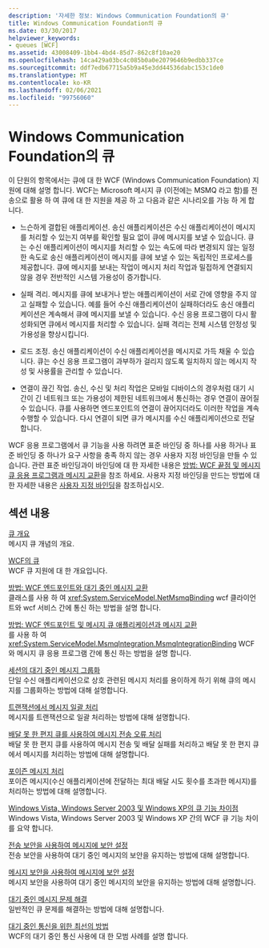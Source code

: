 ```yaml
---
description: '자세한 정보: Windows Communication Foundation의 큐'
title: Windows Communication Foundation의 큐
ms.date: 03/30/2017
helpviewer_keywords:
- queues [WCF]
ms.assetid: 43008409-1bb4-4bd4-85d7-862c8f10ae20
ms.openlocfilehash: 14ca429a03bc4c085b0a0e2079646b9edbb337ce
ms.sourcegitcommit: ddf7edb67715a5b9a45e3dd44536dabc153c1de0
ms.translationtype: MT
ms.contentlocale: ko-KR
ms.lasthandoff: 02/06/2021
ms.locfileid: "99756060"
---
```

# <a name="queues-in-windows-communication-foundation"></a>Windows Communication Foundation의 큐

이 단원의 항목에서는 큐에 대 한 WCF (Windows Communication Foundation) 지원에 대해 설명 합니다. WCF는 Microsoft 메시지 큐 (이전에는 MSMQ 라고 함)를 전송으로 활용 하 여 큐에 대 한 지원을 제공 하 고 다음과 같은 시나리오를 가능 하 게 합니다.  
  
- 느슨하게 결합된 애플리케이션. 송신 애플리케이션은 수신 애플리케이션이 메시지를 처리할 수 있는지 여부를 확인할 필요 없이 큐에 메시지를 보낼 수 있습니다. 큐는 수신 애플리케이션이 메시지를 처리할 수 있는 속도에 따라 변경되지 않는 일정한 속도로 송신 애플리케이션이 메시지를 큐에 보낼 수 있는 독립적인 프로세스를 제공합니다. 큐에 메시지를 보내는 작업이 메시지 처리 작업과 밀접하게 연결되지 않을 경우 전반적인 시스템 가용성이 증가합니다.  
  
- 실패 격리. 메시지를 큐에 보내거나 받는 애플리케이션이 서로 간에 영향을 주지 않고 실패할 수 있습니다. 예를 들어 수신 애플리케이션이 실패하더라도 송신 애플리케이션은 계속해서 큐에 메시지를 보낼 수 있습니다. 수신 응용 프로그램이 다시 활성화되면 큐에서 메시지를 처리할 수 있습니다. 실패 격리는 전체 시스템 안정성 및 가용성을 향상시킵니다.  
  
- 로드 조정. 송신 애플리케이션이 수신 애플리케이션을 메시지로 가득 채울 수 있습니다. 큐는 수신 응용 프로그램이 과부하가 걸리지 않도록 일치하지 않는 메시지 작성 및 사용률을 관리할 수 있습니다.  
  
- 연결이 끊긴 작업. 송신, 수신 및 처리 작업은 모바일 디바이스의 경우처럼 대기 시간이 긴 네트워크 또는 가용성이 제한된 네트워크에서 통신하는 경우 연결이 끊어질 수 있습니다. 큐를 사용하면 엔드포인트의 연결이 끊어지더라도 이러한 작업을 계속 수행할 수 있습니다. 다시 연결이 되면 큐가 메시지를 수신 애플리케이션으로 전달합니다.  
  
 WCF 응용 프로그램에서 큐 기능을 사용 하려면 표준 바인딩 중 하나를 사용 하거나 표준 바인딩 중 하나가 요구 사항을 충족 하지 않는 경우 사용자 지정 바인딩을 만들 수 있습니다. 관련 표준 바인딩과이 바인딩에 대 한 자세한 내용은 [방법: WCF 끝점 및 메시지 큐 응용 프로그램과 메시지 교환](how-to-exchange-messages-with-wcf-endpoints-and-message-queuing-applications.md)을 참조 하세요. 사용자 지정 바인딩을 만드는 방법에 대한 자세한 내용은 [사용자 지정 바인딩](../extending/custom-bindings.md)을 참조하십시오.  
  
## <a name="in-this-section"></a>섹션 내용  

 [큐 개요](queues-overview.md)  
 메시지 큐 개념의 개요.  
  
 [WCF의 큐](queuing-in-wcf.md)  
 WCF 큐 지원에 대 한 개요입니다.  
  
 [방법: WCF 엔드포인트와 대기 중인 메시지 교환](how-to-exchange-queued-messages-with-wcf-endpoints.md)  
 클래스를 사용 하 여 <xref:System.ServiceModel.NetMsmqBinding> wcf 클라이언트와 wcf 서비스 간에 통신 하는 방법을 설명 합니다.  
  
 [방법: WCF 엔드포인트 및 메시지 큐 애플리케이션과 메시지 교환](how-to-exchange-messages-with-wcf-endpoints-and-message-queuing-applications.md)  
 를 사용 하 여 <xref:System.ServiceModel.MsmqIntegration.MsmqIntegrationBinding> WCF와 메시지 큐 응용 프로그램 간에 통신 하는 방법을 설명 합니다.  
  
 [세션의 대기 중인 메시지 그룹화](grouping-queued-messages-in-a-session.md)  
 단일 수신 애플리케이션으로 상호 관련된 메시지 처리를 용이하게 하기 위해 큐의 메시지를 그룹화하는 방법에 대해 설명합니다.  
  
 [트랜잭션에서 메시지 일괄 처리](batching-messages-in-a-transaction.md)  
 메시지를 트랜잭션으로 일괄 처리하는 방법에 대해 설명합니다.  
  
 [배달 못 한 편지 큐를 사용하여 메시지 전송 오류 처리](using-dead-letter-queues-to-handle-message-transfer-failures.md)  
 배달 못 한 편지 큐를 사용하여 메시지 전송 및 배달 실패를 처리하고 배달 못 한 편지 큐에서 메시지를 처리하는 방법에 대해 설명합니다.  
  
 [포이즌 메시지 처리](poison-message-handling.md)  
 포이즌 메시지(수신 애플리케이션에 전달하는 최대 배달 시도 횟수를 초과한 메시지)를 처리하는 방법에 대해 설명합니다.  
  
 [Windows Vista, Windows Server 2003 및 Windows XP의 큐 기능 차이점](diff-in-queue-in-vista-server-2003-windows-xp.md)  
 Windows Vista, Windows Server 2003 및 Windows XP 간의 WCF 큐 기능 차이를 요약 합니다.  
  
 [전송 보안을 사용하여 메시지에 보안 설정](securing-messages-using-transport-security.md)  
 전송 보안을 사용하여 대기 중인 메시지의 보안을 유지하는 방법에 대해 설명합니다.  
  
 [메시지 보안을 사용하여 메시지에 보안 설정](securing-messages-using-message-security.md)  
 메시지 보안을 사용하여 대기 중인 메시지의 보안을 유지하는 방법에 대해 설명합니다.  
  
 [대기 중인 메시지 문제 해결](troubleshooting-queued-messaging.md)  
 일반적인 큐 문제를 해결하는 방법에 대해 설명합니다.  
  
 [대기 중인 통신을 위한 최선의 방법](best-practices-for-queued-communication.md)  
 WCF의 대기 중인 통신 사용에 대 한 모범 사례를 설명 합니다.  
